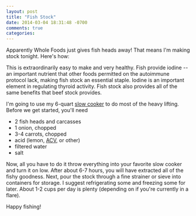 ```yaml
---
layout: post
title: "Fish Stock"
date: 2014-03-04 18:31:48 -0700
comments: true
categories: 
---
```


Apparently Whole Foods just gives fish heads away! That means I'm making stock tonight. Here's how:

<!-- more -->

This is extraordinarily easy to make and very healthy. Fish provide iodine -- an important nutrient that other foods permitted on the autoimmune protocol lack, making fish stock an essential staple. Iodine is an important element in regulating thyroid activity. Fish stock also provides all of the same benefits that beef stock provides.

I'm going to use my 6-quart [slow cooker](http://www.amazon.com/gp/product/B004P2NG0K/ref=as_li_qf_sp_asin_il_tl?ie=UTF8&camp=1789&creative=9325&creativeASIN=B004P2NG0K&linkCode=as2&tag=eatihorr-20) to do most of the heavy lifting. Before we get started, you'll need

- 2 fish heads and carcasses
- 1 onion, chopped
- 3-4 carrots, chopped
- acid (lemon, [ACV](http://www.amazon.com/gp/product/B001I7MVG0/ref=as_li_qf_sp_asin_il_tl?ie=UTF8&camp=1789&creative=9325&creativeASIN=B001I7MVG0&linkCode=as2&tag=eatihorr-20), or other)
- filtered water
- salt

Now, all you have to do it throw everything into your favorite slow cooker and turn it on low. After about 6-7 hours, you will have extracted all of the fishy goodness. Next, pour the stock through a fine strainer or sieve into containers for storage. I suggest refrigerating some and freezing some for later. About 1-2 cups per day is plenty (depending on if you're currently in a flare). 

Happy fishing!

